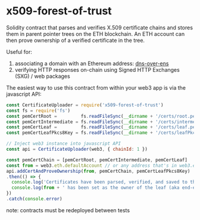 # x509-forest-of-trust
Solidity contract that parses and verifies X.509 certificate chains and stores them in parent pointer trees on the ETH blockchain. An ETH account can then prove ownership of a verified certificate in the tree.

Useful for:
  1) associating a domain with an Ethereum address: [dns-over-ens](https://github.com/JonahGroendal/dns-over-ens)
  2) verifying HTTP responses on-chain using Signed HTTP Exchanges (SXG) / web packages

The easiest way to use this contract from within your web3 app is via the javascript API:
```javascript
const CertificateUploader = require('x509-forest-of-trust')
const fs = require('fs')
const pemCertRoot =         fs.readFileSync(__dirname + '/certs/root.pem')
const pemCertIntermediate = fs.readFileSync(__dirname + '/certs/intermediate.pem')
const pemCertLeaf =         fs.readFileSync(__dirname + '/certs/leaf.pem')
const pemCertLeafPkcs8Key = fs.readFileSync(__dirname + '/certs/leafPkcs8Key.pem')

// Inject web3 instance into javascript API
const api = CertificateUploader(web3, { chainId: 1 })

const pemCertChain = [pemCertRoot, pemCertIntermediate, pemCertLeaf]
const from = web3.eth.defaultAccount // or any address that's in web3.eth.accounts
api.addCertAndProveOwnership(from, pemCertChain, pemCertLeafPkcs8Key)
.then(() => {
  console.log('Certificates have been parsed, verified, and saved to the blockchain.')
  console.log(from + ' has been set as the owner of the leaf (aka end-entity) certificate.')
})
.catch(console.error)
```

note: contracts must be redeployed between tests
